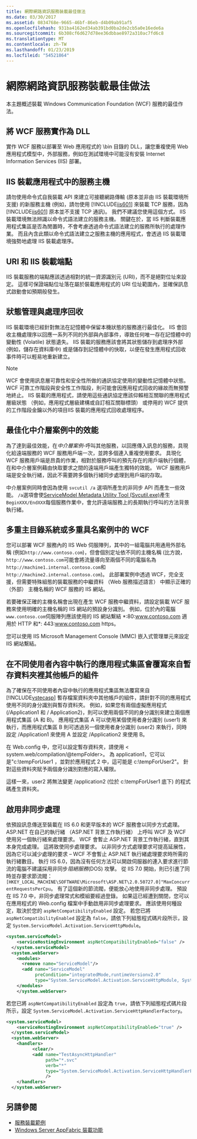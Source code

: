 ```yaml
---
title: 網際網路資訊服務裝載最佳做法
ms.date: 03/30/2017
ms.assetid: 0834768e-9665-46bf-86eb-d4b09ab91af5
ms.openlocfilehash: 931ba4162ed34ab391bd0ba2de2cb5a0e16ede6a
ms.sourcegitcommit: 6b308cf6d627d78ee36dbbae8972a310ac7fd6c8
ms.translationtype: MT
ms.contentlocale: zh-TW
ms.lasthandoff: 01/23/2019
ms.locfileid: "54521864"
---
```

# <a name="internet-information-services-hosting-best-practices"></a>網際網路資訊服務裝載最佳做法
本主題概述裝載 Windows Communication Foundation (WCF) 服務的最佳作法。  
  
## <a name="implementing-wcf-services-as-dlls"></a>將 WCF 服務實作為 DLL  
 實作 WCF 服務以部署至 Web 應用程式的 \bin 目錄的 DLL，讓您重複使用 Web 應用程式模型中，外部服務，例如在測試環境中可能沒有安裝 Internet Information Services (IIS) 部署。  
  
## <a name="service-hosts-in-iis-hosted-applications"></a>IIS 裝載應用程式中的服務主機  
 請勿使用命令式自我裝載 API 來建立可接聽網路傳輸 (原本並非由 IIS 裝載環境所支援) 的新服務主機 (例如，請勿使用 [!INCLUDE[iis601](../../../../includes/iis601-md.md)] 來裝載 TCP 服務，因為 [!INCLUDE[iis601](../../../../includes/iis601-md.md)] 原本並不支援 TCP 通訊)。 我們不建議您使用這個方式。 IIS 裝載環境無法辨識以命令式語法建立的服務主機。 關鍵在於，當 IIS 判斷裝載應用程式集區是否為閒置時，不會考慮透過命令式語法建立的服務所執行的處理作業。 而且內含此類以命令式語法建立之服務主機的應用程式，會透過 IIS 裝載環境強勢地處理 IIS 裝載處理序。  
  
## <a name="uris-and-iis-hosted-endpoints"></a>URI 和 IIS 裝載端點  
 IIS 裝載服務的端點應該透過相對的統一資源識別元 (URI)，而不是絕對位址來設定。 這樣可保證端點位址落在屬於裝載應用程式的 URI 位址範圍內，並確保訊息式啟動會如預期般發生。  
  
## <a name="state-management-and-process-recycling"></a>狀態管理與處理序回收  
 IIS 裝載環境已經針對無法在記憶體中保留本機狀態的服務進行最佳化。 IIS 會回收主機處理序以回應一系列不同的外部與內部事件，導致任何唯一存在記憶體中的變動性 (Volatile) 狀態遺失。 IIS 裝載的服務應該會將其狀態儲存到處理序外部 (例如，儲存在資料庫中) 或是儲存到記憶體中的快取，以便在發生應用程式回收事件時可以輕易地重新建立。  
  
> [!NOTE]
>  WCF 會使用訊息層可靠性和安全性所做的通訊協定使用的變動性記憶體中狀態。 WCF 可靠工作階段與安全性工作階段，則可能會因應用程式回收的緣故而無預警地終止。 IIS 裝載的應用程式，請使用這些通訊協定應該仰賴相互關聯的應用程式層級狀態 （例如，應用程式層級建構或自訂相互關聯標頭） 或停用的 WCF 提供的工作階段金鑰以外的項目IIS 裝載的應用程式回收處理程序。  
  
## <a name="optimizing-performance-in-middle-tier-scenarios"></a>最佳化中介層案例中的效能  
 為了達到最佳效能，在*中介層案例*-呼叫其他服務，以回應傳入訊息的服務，具現化給遠端服務的 WCF 服務用戶端一次，並跨多個連入重複使用要求。 具現化 WCF 服務用戶端是昂貴的作業，相對於服務呼叫的預先存在的用戶端執行個體，在和中介層案例藉由快取要求之間的遠端用戶端產生獨特的效能。 WCF 服務用戶端是安全執行緒，因此不需要跨多個執行緒同步處理到用戶端的存取。  
  
 中介層案例同時會因為使用 `svcutil /a` 選項所產生的非同步 API 而產生一些效能。 `/a`選項會使[ServiceModel Metadata Utility Tool (Svcutil.exe)](../../../../docs/framework/wcf/servicemodel-metadata-utility-tool-svcutil-exe.md)產生`BeginXXX/EndXXX`每個服務作業中，會允許遠端服務上的長期執行呼叫的方法背景執行緒。  
  
## <a name="wcf-in-multi-homed-or-multi-named-scenarios"></a>多重主目錄系統或多重具名案例中的 WCF  
 您可以部署 WCF 服務內的 IIS Web 伺服陣列，其中的一組電腦共用通用外部名稱 (例如`http://www.contoso.com`)，但會個別定址依不同的主機名稱 (比方說，`http://www.contoso.com`可能會將流量導向至兩個不同的電腦名為`http://machine1.internal.contoso.com`和`http://machine2.internal.contoso.com`)。 此部署案例中透過 WCF，完全支援，但需要特殊組態的裝載服務的中繼資料 （Web 服務描述語言） 中顯示正確的 （外部） 主機名稱的 WCF 服務的 IIS 網站。  
  
 若要確保正確的主機名稱會出現在產生 WCF 服務中繼資料，請設定裝載 WCF 服務來使用明確的主機名稱的 IIS 網站的預設身分識別。 例如，位於內的電腦`www.contoso.com`伺服陣列應該使用的 IIS 網站繫結 *:80:www.contoso.com 適用於 HTTP 和\*: 443:www.contoso.com https。  
  
 您可以使用 IIS Microsoft Management Console (MMC) 嵌入式管理單元來設定 IIS 網站繫結。  
  
## <a name="application-pools-running-in-different-user-contexts-overwrite-assemblies-from-other-accounts-in-the-temporary-folder"></a>在不同使用者內容中執行的應用程式集區會覆寫來自暫存資料夾裡其他帳戶的組件  
 為了確保在不同使用者內容中執行的應用程式集區無法覆寫來自 [!INCLUDE[vstecasp](../../../../includes/vstecasp-md.md)] 暫存檔案資料夾中其他帳戶的組件，請針對不同的應用程式使用不同的身分識別與暫存資料夾。 例如，如果您有兩個虛擬應用程式 (/Application1 和 / Application2)，則可以使用兩個不同的身分識別來建立兩個應用程式集區 (A 和 B)。 應用程式集區 A 可以使用某個使用者身分識別 (user1) 來執行，而應用程式集區 B 則可透過另一個使用者身分識別 (user2) 來執行，同時設定 /Application1 來使用 A 並設定 /Application2 來使用 B。  
  
 在 Web.config 中，您可以設定暫存資料夾，請使用 \< system.web/compilation/@tempFolder>。 為 application1，它可以是"c:\tempForUser1 ，並對於應用程式 2 中，這可能是 c:\tempForUser2"。 針對這些資料夾賦予兩個身分識別對應的寫入權限。  
  
 這樣一來，user2 將無法變更 /application2 (位於 c:\tempForUser1 底下) 的程式碼產生資料夾。  
  
## <a name="enabling-asynchronous-processing"></a>啟用非同步處理  
 依預設訊息傳送至裝載在 IIS 6.0 和更早版本的 WCF 服務會以同步方式處理。 ASP.NET 在自己的執行緒 （ASP.NET 背景工作執行緒） 上呼叫 WCF 及 WCF 使用另一個執行緒來處理要求。 WCF 會暫止 ASP.NET 背景工作執行緒，直到其本身完成處理。 這將致使同步處理要求。 以非同步方式處理要求可提高延展性，因為它可以減少處理的要求 – WCF 不會暫止 ASP.NET 執行緒處理要求時所需的執行緒數目。 執行 IIS 6.0，因為沒有任何方法可以開啟伺服器的連入要求進行節流的電腦不建議採用非同步*阻絕服務*(DOS) 攻擊。 從 IIS 7.0 開始，則已引進了同時並存要求節流閥：`[HKEY_LOCAL_MACHINE\SOFTWARE\Microsoft\ASP.NET\2.0.50727.0]"MaxConcurrentRequestsPerCpu`。 有了這個新的節流閥，便能放心地使用非同步處理。  預設在 IIS 7.0 中，非同步處理常式和模組要經過登錄。 如果這已經遭到關閉，您可以在應用程式的 Web.config 檔案中手動啟用非同步處理要求。 應該使用何種設定，取決於您的 `aspNetCompatibilityEnabled` 設定。 若您已將 `aspNetCompatibilityEnabled` 設定為 `false`，請依下列組態程式碼片段所示，設定 `System.ServiceModel.Activation.ServiceHttpModule`。  
  
```xml  
<system.serviceModel>  
    <serviceHostingEnvironment aspNetCompatibilityEnabled="false" />      
  </system.serviceModel>  
  <system.webServer>  
    <modules>  
      <remove name="ServiceModel"/>  
      <add name="ServiceModel"   
           preCondition="integratedMode,runtimeVersionv2.0"   
           type="System.ServiceModel.Activation.ServiceHttpModule, System.ServiceModel,Version=3.0.0.0, Culture=neutral, PublicKeyToken=b77a5c561934e089"/>  
    </modules>  
    </system.webServer>  
```  
  
 若您已將 `aspNetCompatibilityEnabled` 設定為 `true`，請依下列組態程式碼片段所示，設定 `System.ServiceModel.Activation.ServiceHttpHandlerFactory`。  
  
```xml  
<system.serviceModel>  
    <serviceHostingEnvironment aspNetCompatibilityEnabled="true" />      
  </system.serviceModel>  
  <system.webServer>  
    <handlers>  
          <clear/>  
          <add name="TestAsyncHttpHandler"   
               path="*.svc"   
               verb="*"   
               type="System.ServiceModel.Activation.ServiceHttpHandlerFactory, System.ServiceModel, Version=3.0.0.0, Culture=neutral, PublicKeyToken=b77a5c561934e089"           
               />  
    </handlers>      
  </system.webServer>  
```  
  
## <a name="see-also"></a>另請參閱
- [服務裝載範例](https://msdn.microsoft.com/library/f703a3f6-0fba-418a-a92f-7ce75ccfa47e)
- [Windows Server AppFabric 裝載功能](https://go.microsoft.com/fwlink/?LinkId=201276)
